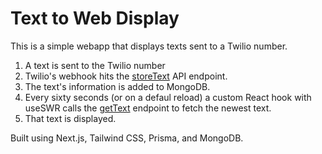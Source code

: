 # Text to Web Display

This is a simple webapp that displays texts sent to a Twilio number.

1. A text is sent to the Twilio number
2. Twilio's webhook hits the [storeText](./pages/api/storeText.js) API endpoint. 
3. The text's information is added to MongoDB.
4. Every sixty seconds (or on a defaul reload) a custom React hook with useSWR calls the [getText](./pages/api/getText.js) endpoint to fetch the newest text. 
5. That text is displayed. 

Built using Next.js, Tailwind CSS, Prisma, and MongoDB. 